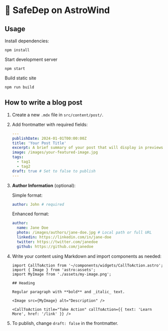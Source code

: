 # 🚀 SafeDep on AstroWind

## Usage

Install dependencies:

```shell
npm install
```

Start development server

```shell
npm start
```

Build static site

```shell
npm run build
```

## How to write a blog post

1. Create a new `.mdx` file in `src/content/post/`.
2. Add frontmatter with required fields:

   ```yaml
   ---
   publishDate: 2024-01-01T00:00:00Z
   title: 'Your Post Title'
   excerpt: A brief summary of your post that will display in previews.
   image: /images/your-featured-image.jpg
   tags:
     - tag1
     - tag2
   draft: true # Set to false to publish
   ---
   ```

3. **Author Information** (optional):

   Simple format:

   ```yaml
   author: John # required
   ```

   Enhanced format:

   ```yaml
   author:
     name: Jane Doe
     photo: /images/authors/jane-doe.jpg # Local path or full URL
     linkedin: https://linkedin.com/in/jane-doe
     twitter: https://twitter.com/janedoe
     github: https://github.com/janedoe
   ```

4. Write your content using Markdown and import components as needed:

   ```mdx
   import CallToAction from '~/components/widgets/CallToAction.astro';
   import { Image } from 'astro:assets';
   import MyImage from './assets/my-image.png';

   ## Heading

   Regular paragraph with **bold** and _italic_ text.

   <Image src={MyImage} alt="Description" />

   <CallToAction title="Take Action" callToAction={{ text: 'Learn More', href: '/link' }} />
   ```

5. To publish, change `draft: false` in the frontmatter.
